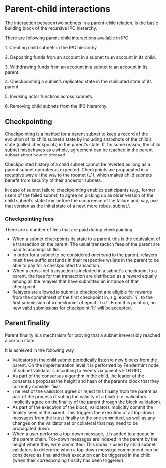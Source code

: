 # Parent-child interactions

The interaction between two subnets in a parent-child relation, is the basic building block of the recursive IPC hierarchy.

There are following parent-child interactions available in IPC

1\. Creating child subnets in the IPC hierarchy.&#x20;

2\. Depositing funds from an account in a subnet to an account in its child.&#x20;

3\. Withdrawing funds from an account in a subnet to an account in its parent.&#x20;

4\. Checkpointing a subnet’s replicated state in the replicated state of its parent.

5\. Invoking actor functions across subnets.

6\. Removing child subnets from the IPC hierarchy.



## Checkpointing

Checkpointing is a method for a parent subnet to keep a record of the evolution of its child subnet’s state by including snapshots of the child’s state (called checkpoints) in the parent’s state. If, for some reason, the child subnet misbehaves as a whole, agreement can be reached in the parent subnet about how to proceed.

Checkpointed history of a child subnet cannot be reverted as long as a parent subnet operates as expected. Checkpoints are propagated in a recursive way all the way to the rootnet (L1), which makes child subnets benefit from security of their ancestor subnets.

In case of subnet failure, checkpointing enables participants (e.g., former users of the failed subnet) to agree on picking up an older version of the child subnet’s state from before the occurrence of the failure and, say, use that version as the initial state of a new, more robust subnet.\


### Checkpointing fees

There are a number of fees that are paid during checkpointing:&#x20;

* When a subnet checkpoints its state to a parent, this is the equivalent of a transaction on the parent.  The usual transaction fees of the parent are paid to accomplish this.&#x20;
* In order for a subnet to be considered _anchored_ to the parent, relayers must have sufficient funds in their respective wallets in the parent to be able to pay for a checkpointed transaction.&#x20;
* When a cross-net transaction is included in a subnet's checkpoint to a parent, the fees for that transaction are distributed as a reward equally among all the relayers that have submitted an instance of that checkpoint.  &#x20;
* Relayers are allowed to submit a checkpoint and eligible for rewards from the commitment of the first checkpoint in, e.g. epoch \`h\`, to the first submission of a checkpoint of epoch \`h+1\`. From this point on, no new valid submissions for checkpoint \`h\` will be accepted.

## Parent finality

Parent finality is a mechanism for proving that a subnet irreversibly reached a certain state.

It is achieved in the following way&#x20;

* Validators in the child subnet periodically listen to new blocks from the parent. On the implementation level it is performed by Fendermint node of subnet validator subscribing to events via parent's ETH RPC.
* As part of the consensus algorithm in the child, the leader of the consensus proposes the height and hash of the parent’s block that they currently consider final.
* The rest of the validators agree or reject this finality from the parent as part of the process of voting the validity of a block (i.e. validators implicitly agree on the finality of the parent through the block validation).
* As part of the execution of the block, validators implicitly commit the finality seen in the parent. This triggers the execution of all top-down messages from the latest finality to the one committed, as well as any changes on the validator set or collateral that may need to be propagated down.
* When a user performs a top-down message, it is added to a queue in the parent chain. Top-down messages are indexed in the parent by the height where they were committed. This index is used by child subnet validators to determine when a top-down message commitment can be considered as final and their execution can be triggered in the child (when their corresponding finality has been triggered).
